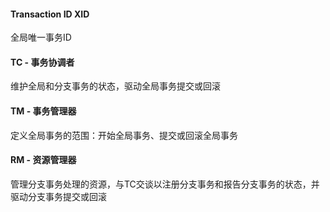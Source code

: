 #### Transaction ID XID 

全局唯一事务ID



#### TC - 事务协调者

维护全局和分支事务的状态，驱动全局事务提交或回滚

#### TM - 事务管理器

定义全局事务的范围：开始全局事务、提交或回滚全局事务

#### RM - 资源管理器

管理分支事务处理的资源，与TC交谈以注册分支事务和报告分支事务的状态，并驱动分支事务提交或回滚

